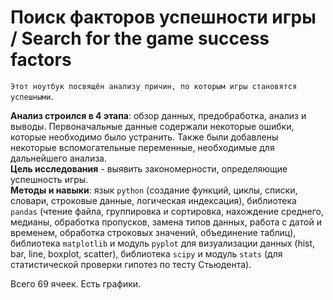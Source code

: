 # Поиск факторов успешности игры / Search for the game success factors

`Этот ноутбук посвящён анализу причин, по которым игры становятся успешными`.   

**Анализ строился в 4 этапа**: обзор данных, предобработка, анализ и выводы. Первоначальные данные содержали некоторые ошибки, которые необходимо было устранить. Также были добавлены некоторые вспомогательные переменные, необходимые для дальнейшего анализа.   
**Цель исследования** - выявить закономерности, определяющие успешность игры.    
**Методы и навыки**: язык `python` (создание функций, циклы, списки, словари, строковые данные, логическая индексация), библиотека `pandas` (чтение файла, группировка и сортировка, нахождение среднего, медианы, обработка пропусков, замена типов данных, работа с датой и временем, обработка строковых значений, объединение таблиц), библиотека `matplotlib` и модуль `pyplot` для визуализации данных (hist, bar, line, boxplot, scatter), библиотека `scipy` и модуль `stats` (для статистической проверки гипотез по тесту Стьюдента).

Всего 69 ячеек. Есть графики.